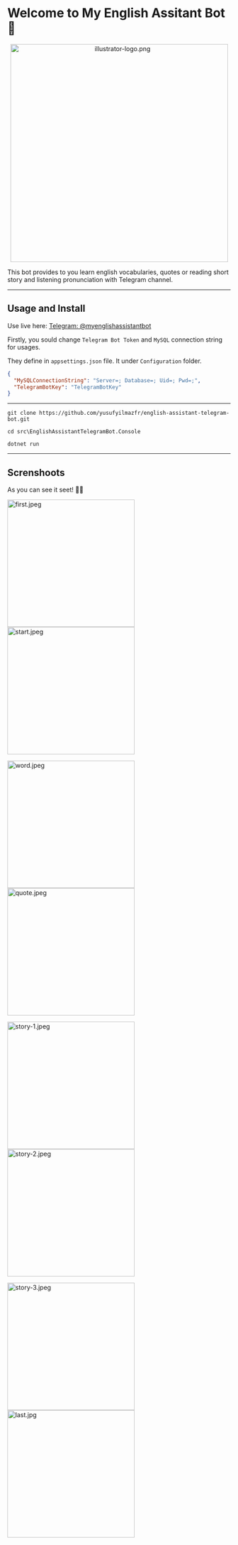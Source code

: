 # Welcome to My English Assitant Bot👋
<p align="center">
<img title="" src="./screenshots/illustrator-logo.png" alt="illustrator-logo.png" data-align="center" width="491">
</p>
This bot provides to you learn english vocabularies, quotes or reading short story and listening pronunciation with Telegram channel.

---



## Usage and Install

Use live here: [Telegram: @myenglishassistantbot](https://t.me/myenglishassistantbot)

Firstly, you sould change `Telegram Bot Token` and `MySQL` connection string for usages.

They define in `appsettings.json` file. It under `Configuration` folder.

```json
{
  "MySQLConnectionString": "Server=; Database=; Uid=; Pwd=;",
  "TelegramBotKey": "TelegramBotKey"
}
```

---

`git clone https://github.com/yusufyilmazfr/english-assistant-telegram-bot.git`

`cd src\EnglishAssistantTelegramBot.Console`

`dotnet run`



---



## Screnshoots

As you can see it seet! 💝🎉

<img title="" src="./screenshots/first.jpeg" alt="first.jpeg" data-align="inline" width="287"><img title="" src="./screenshots/start.jpeg" alt="start.jpeg" width="287">

<img title="" src="./screenshots/word.jpeg" alt="word.jpeg" width="287"><img title="" src="./screenshots/quote.jpeg" alt="quote.jpeg" width="287">

<img title="" src="./screenshots/story-1.jpeg" alt="story-1.jpeg" width="287"><img title="" src="./screenshots/story-2.jpeg" alt="story-2.jpeg" width="287">

<img title="" src="./screenshots/story-3.jpeg" alt="story-3.jpeg" width="287"><img title="" src="./screenshots/last.jpg" alt="last.jpg" width="287">
